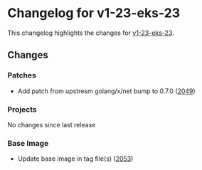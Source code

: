 # Changelog for v1-23-eks-23

This changelog highlights the changes for [v1-23-eks-23](https://github.com/aws/eks-distro/tree/v1-23-eks-23).

## Changes

### Patches
* Add patch from upstresm  golang/x/net bump to 0.7.0 ([2049](https://github.com/aws/eks-distro/pull/2049))

### Projects
No changes since last release

### Base Image
* Update base image in tag file(s) ([2053](https://github.com/aws/eks-distro/pull/2053))

